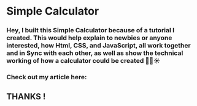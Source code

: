 # Simple Calculator

### Hey, I built this Simple Calculator because of a tutorial I created. This would help explain to newbies or anyone interested, how Html, CSS, and JavaScript, all work together and in Sync with each other, as well as show the technical working of how a calculator could be created 🌟🌟☀

### Check out my article here: 

## THANKS !
